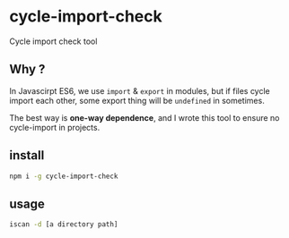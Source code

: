 # cycle-import-check

Cycle import check tool

## Why ?

In Javascirpt ES6, we use `import` & `export` in modules, but if files cycle import each other, some export thing will be `undefined` in sometimes.

The best way is **one-way dependence**, and I wrote this tool to ensure no cycle-import in projects.

## install 

```bash
npm i -g cycle-import-check
```

## usage 

```bash
iscan -d [a directory path]
```
